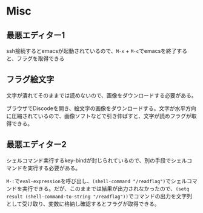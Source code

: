 # Misc

## 最悪エディター1

ssh接続するとemacsが起動されているので、`M-x` + `M-c`でemacsを終了すると、フラグを取得できる

## フラグ絵文字

文字が潰れてそのままでは読めないので、画像をダウンロードする必要がある。

ブラウザでDiscodeを開き、絵文字の画像をダウンロードする。文字が水平方向に圧縮されているので、画像ソフトなどで引き伸ばすと、文字が読めフラグが取得できる。

## 最悪エディター2

シェルコマンド実行するkey-bindが封じられているので、別の手段でシェルコマンドを実行する必要がある。

`M-:`で`eval-expression`を呼び出し、`(shell-command "/readflag")`でシェルコマンドを実行できる。だが、このままでは結果が出力されなかったので、`(setq result (shell-command-to-string "/readflag"))`でコマンドの出力を文字列として受け取り、変数に格納し確認するとフラグが取得できる。
